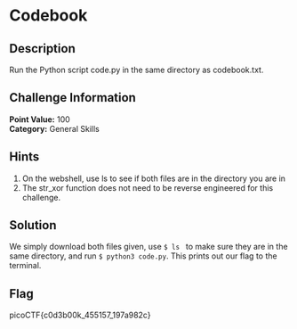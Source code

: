 # Codebook

## Description
Run the Python script code.py in the same directory as codebook.txt.

## Challenge Information
**Point Value:** 100  
**Category:** General Skills

## Hints
1. On the webshell, use ls to see if both files are in the directory you are in
2. The str_xor function does not need to be reverse engineered for this challenge.

## Solution
We simply download both files given, use ```$ ls ``` to make sure they are in the same directory, and run ```$ python3 code.py```. This prints out our flag to the terminal.

## Flag
picoCTF{c0d3b00k_455157_197a982c}